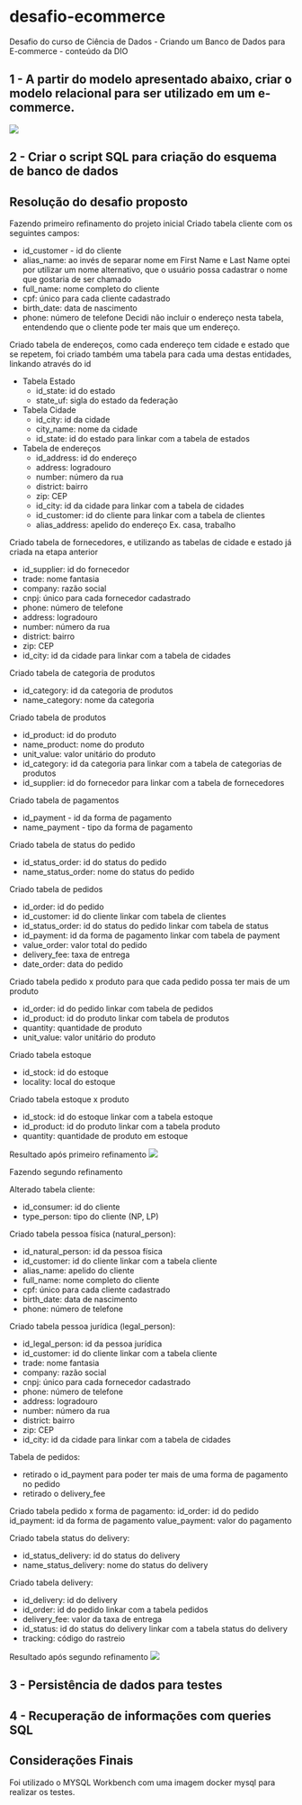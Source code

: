 # desafio-ecommerce
Desafio do curso de Ciência de Dados - Criando um Banco de Dados para E-commerce - conteúdo da DIO

## 1 - A partir do modelo apresentado abaixo, criar o modelo relacional para ser utilizado em um e-commerce.

<img src="ER-Ecommerce.png">

## 2 - Criar o script SQL para criação do esquema de banco de dados

## Resolução do desafio proposto

Fazendo primeiro refinamento do projeto inicial
Criado tabela cliente com os seguintes campos:
- id_customer - id do cliente
- alias_name: ao invés de separar nome em First Name e Last Name optei por utilizar um nome alternativo, que o usuário possa cadastrar o nome que gostaria de ser chamado
- full_name: nome completo do cliente
- cpf: único para cada cliente cadastrado
- birth_date: data de nascimento
- phone: número de telefone
Decidi não incluir o endereço nesta tabela, entendendo que o cliente pode ter mais que um endereço.

Criado tabela de endereços, como cada endereço tem cidade e estado que se repetem, foi criado também uma tabela para cada uma destas entidades, linkando através do id
- Tabela Estado
  - id_state: id do estado
  - state_uf: sigla do estado da federação
- Tabela Cidade
  - id_city: id da cidade
  - city_name: nome da cidade
  - id_state: id do estado para linkar com a tabela de estados
- Tabela de endereços
  - id_address: id do endereço
  - address: logradouro
  - number: número da rua
  - district: bairro
  - zip: CEP
  - id_city: id da cidade para linkar com a tabela de cidades
  - id_customer: id do cliente para linkar com a tabela de clientes
  - alias_address: apelido do endereço Ex. casa, trabalho

Criado tabela de fornecedores, e utilizando as tabelas de cidade e estado já criada na etapa anterior
- id_supplier: id do fornecedor
- trade: nome fantasia
- company: razão social
- cnpj: único para cada fornecedor cadastrado
- phone: número de telefone
- address: logradouro
- number: número da rua
- district: bairro
- zip: CEP
- id_city: id da cidade para linkar com a tabela de cidades

Criado tabela de categoria de produtos
- id_category: id da categoria de produtos
- name_category: nome da categoria

Criado tabela de produtos
- id_product: id do produto
- name_product: nome do produto
- unit_value: valor unitário do produto
- id_category: id da categoria para linkar com a tabela de categorias de produtos
- id_supplier: id do fornecedor para linkar com a tabela de fornecedores

Criado tabela de pagamentos
- id_payment - id da forma de pagamento
- name_payment - tipo da forma de pagamento

Criado tabela de status do pedido
- id_status_order: id do status do pedido
- name_status_order: nome do status do pedido

Criado tabela de pedidos
- id_order: id do pedido
- id_customer: id do cliente linkar com tabela de clientes
- id_status_order: id do status do pedido linkar com tabela de status
- id_payment: id da forma de pagamento linkar com tabela de payment
- value_order: valor total do pedido
- delivery_fee: taxa de entrega
- date_order: data do pedido

Criado tabela pedido x produto
para que cada pedido possa ter mais de um produto
- id_order: id do pedido linkar com tabela de pedidos
- id_product: id do produto linkar com tabela de produtos
- quantity: quantidade de produto
- unit_value: valor unitário do produto

Criado tabela estoque
- id_stock: id do estoque
- locality: local do estoque

Criado tabela estoque x produto
- id_stock: id do estoque linkar com a tabela estoque
- id_product: id do produto linkar com a tabela produto
- quantity: quantidade de produto em estoque


Resultado após primeiro refinamento
<img src="EER-ap%C3%B3s-primeiro-refinamento.png">

Fazendo segundo refinamento

Alterado tabela cliente:
- id_consumer: id do cliente
- type_person: tipo do cliente (NP, LP)

Criado tabela pessoa física (natural_person):
- id_natural_person: id da pessoa física
- id_customer: id do cliente linkar com a tabela cliente
- alias_name: apelido do cliente
- full_name: nome completo do cliente
- cpf: único para cada cliente cadastrado
- birth_date: data de nascimento
- phone: número de telefone

Criado tabela pessoa jurídica (legal_person):
- id_legal_person: id da pessoa jurídica
- id_customer: id do cliente linkar com a tabela cliente
- trade: nome fantasia
- company: razão social
- cnpj: único para cada fornecedor cadastrado
- phone: número de telefone
- address: logradouro
- number: número da rua
- district: bairro
- zip: CEP
- id_city: id da cidade para linkar com a tabela de cidades

Tabela de pedidos:
- retirado o id_payment para poder ter mais de uma forma de pagamento no pedido
- retirado o delivery_fee

Criado tabela pedido x forma de pagamento:
id_order: id do pedido
id_payment: id da forma de pagamento
value_payment: valor do pagamento

Criado tabela status do delivery:
- id_status_delivery: id do status do delivery
- name_status_delivery: nome do status do delivery

Criado tabela delivery:
- id_delivery: id do delivery
- id_order: id do pedido linkar com a tabela pedidos
- delivery_fee: valor da taxa de entrega
- id_status: id do status do delivery linkar com a tabela status do delivery
- tracking: código do rastreio

Resultado após segundo refinamento
<img src="EER-segundo-refinamento.png">


## 3 - Persistência de dados para testes

## 4 - Recuperação de informações com queries SQL


## Considerações Finais
Foi utilizado o MYSQL Workbench com uma imagem docker mysql para realizar os testes.
